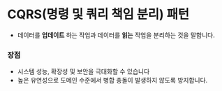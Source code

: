 # CQRS(명령 및 쿼리 책임 분리) 패턴

- 데이터를 **업데이트** 하는 작업과 데이터를 **읽는** 작업을 분리하는 것을 말합니다.

### 장점

- 시스템 성능, 확장성 및 보안을 극대화할 수 있습니다
- 높은 유연성으로 도메인 수준에서 병합 충돌이 발생하지 않도록 방지합니다.



